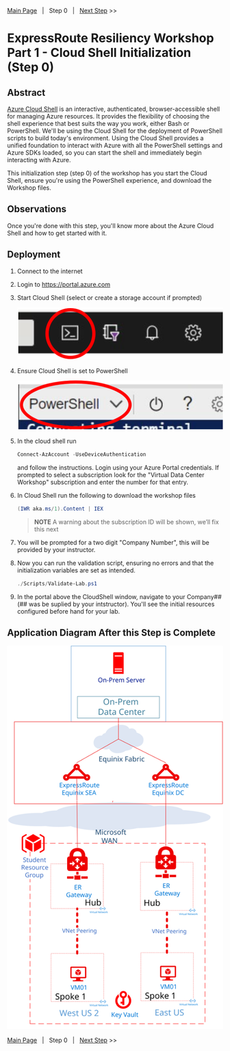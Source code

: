 [Main Page][Prev]&nbsp;&nbsp;&nbsp;|&nbsp;&nbsp;&nbsp;Step 0&nbsp;&nbsp;&nbsp;|&nbsp;&nbsp;&nbsp;[Next Step][Next] >>

# ExpressRoute Resiliency Workshop Part 1 - Cloud Shell Initialization (Step 0)

## Abstract

[Azure Cloud Shell][CloudShell] is an interactive, authenticated, browser-accessible shell for managing Azure resources. It provides the flexibility of choosing the shell experience that best suits the way you work, either Bash or PowerShell. We'll be using the Cloud Shell for the deployment of PowerShell scripts to build today's environment. Using the Cloud Shell provides a unified foundation to interact with Azure with all the PowerShell settings and Azure SDKs loaded, so you can start the shell and immediately begin interacting with Azure.

This initialization step (step 0) of the workshop has you start the Cloud Shell, ensure you're using the PowerShell experience, and download the Workshop files.

## Observations

Once you're done with this step, you'll know more about the Azure Cloud Shell and how to get started with it.

## Deployment

1. Connect to the internet
2. Login to https://portal.azure.com
3. Start Cloud Shell (select or create a storage account if prompted)

    [![1]][1]
4. Ensure Cloud Shell is set to PowerShell

    [![2]][2]
5. In the cloud shell run

   ```powershell
   Connect-AzAccount -UseDeviceAuthentication
   ```

   and follow the instructions. Login using your Azure Portal credentials. If prompted to select a subscription look for the "Virtual Data Center Workshop" subscription and enter the number for that entry.
6. In Cloud Shell run the following to download the workshop files

    ```powershell
    (IWR aka.ms/1).Content | IEX
    ```

    > **NOTE**
    > A warning about the subscription ID will be shown, we’ll fix this next

7. You will be prompted for a two digit "Company Number", this will be provided by your instructor.
8. Now you can run the validation script, ensuring no errors and that the initialization variables are set as intended.

    ```powershell
    ./Scripts/Validate-Lab.ps1
    ```

12. In the portal above the CloudShell window, navigate to your Company## (## was be suplied by your intstructor). You'll see the initial resources configured before hand for your lab.

## Application Diagram After this Step is Complete

[![4]][4]

[Main Page][Prev]&nbsp;&nbsp;&nbsp;|&nbsp;&nbsp;&nbsp;Step 0&nbsp;&nbsp;&nbsp;|&nbsp;&nbsp;&nbsp;[Next Step][Next] >>

<!--Link References-->
[Prev]: ./README1.md
[Next]: ./ERRes1Step1.md
[CloudShell]: https://docs.microsoft.com/azure/cloud-shell/overview

<!--Image References-->
[1]: ./Media/CloudShellLaunch.svg "Launch Cloud Shell Icon"
[2]: ./Media/CloudShellPowerShell.svg "Set Cloud Shell to PowerShell"
[3]: ./Media/CloudShellNano.png "Cloud Shell Nano file editor"
[4]: ./Media/ERRes1Step0.svg "The initial As built resource group, two hub/spoke in two regions with local ER Circuits"
